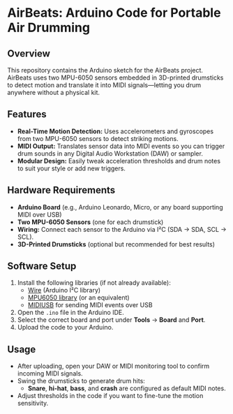 # AirBeats: Arduino Code for Portable Air Drumming

## Overview
This repository contains the Arduino sketch for the AirBeats project. AirBeats uses two MPU-6050 sensors embedded in 3D-printed drumsticks to detect motion and translate it into MIDI signals—letting you drum anywhere without a physical kit.

## Features
- **Real-Time Motion Detection:** Uses accelerometers and gyroscopes from two MPU-6050 sensors to detect striking motions.  
- **MIDI Output:** Translates sensor data into MIDI events so you can trigger drum sounds in any Digital Audio Workstation (DAW) or sampler.  
- **Modular Design:** Easily tweak acceleration thresholds and drum notes to suit your style or add new triggers.

## Hardware Requirements
- **Arduino Board** (e.g., Arduino Leonardo, Micro, or any board supporting MIDI over USB)  
- **Two MPU-6050 Sensors** (one for each drumstick)  
- **Wiring:** Connect each sensor to the Arduino via I²C (SDA → SDA, SCL → SCL).  
- **3D-Printed Drumsticks** (optional but recommended for best results)

## Software Setup
1. Install the following libraries (if not already available):
   - [Wire](https://www.arduino.cc/en/reference/wire) (Arduino I²C library)
   - [MPU6050 library](https://github.com/jrowberg/i2cdevlib/tree/master/Arduino/MPU6050) (or an equivalent)
   - [MIDIUSB](https://www.arduino.cc/reference/en/libraries/midiusb/) for sending MIDI events over USB
2. Open the `.ino` file in the Arduino IDE.
3. Select the correct board and port under **Tools** → **Board** and **Port**.
4. Upload the code to your Arduino.

## Usage
- After uploading, open your DAW or MIDI monitoring tool to confirm incoming MIDI signals.
- Swing the drumsticks to generate drum hits:
  - **Snare**, **hi-hat**, **bass**, and **crash** are configured as default MIDI notes.
- Adjust thresholds in the code if you want to fine-tune the motion sensitivity.
